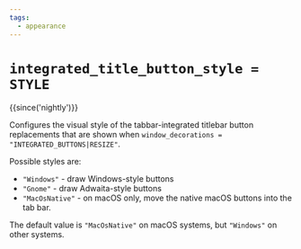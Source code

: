 ```yaml
---
tags:
  - appearance
---
```

# `integrated_title_button_style = STYLE`

{{since('nightly')}}

Configures the visual style of the tabbar-integrated titlebar button
replacements that are shown when `window_decorations =
"INTEGRATED_BUTTONS|RESIZE"`.

Possible styles are:

* `"Windows"` - draw Windows-style buttons
* `"Gnome"` - draw Adwaita-style buttons
* `"MacOsNative"` - on macOS only, move the native macOS buttons into the tab bar.

The default value is `"MacOsNative"` on macOS systems, but `"Windows"` on other
systems.
